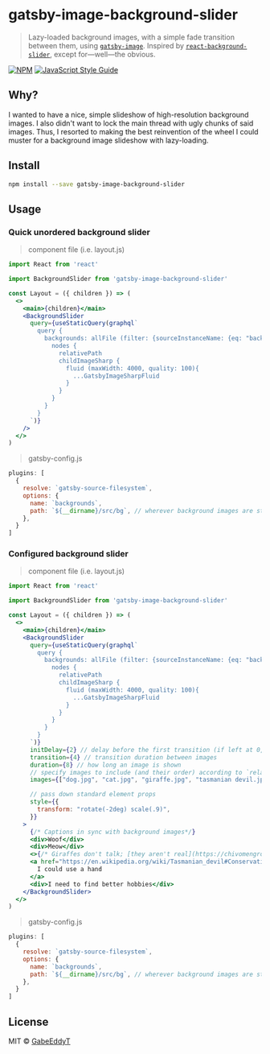 # gatsby-image-background-slider

> Lazy-loaded background images, with a simple fade transition between them, using [`gatsby-image`](https://www.npmjs.com/package/gatsby-image). Inspired by [`react-background-slider`](https://www.npmjs.com/package/react-background-slider), except for—well—the obvious.

[![NPM](https://img.shields.io/npm/v/gatsby-image-background-slider.svg)](https://www.npmjs.com/package/gatsby-image-background-slider) [![JavaScript Style Guide](https://img.shields.io/badge/code_style-standard-brightgreen.svg)](https://standardjs.com)

## Why?

I wanted to have a nice, simple slideshow of high-resolution background images. I also didn't want to lock the main thread with ugly chunks of said images. Thus, I resorted to making the best reinvention of the wheel I could muster for a background image slideshow with lazy-loading.

## Install

```bash
npm install --save gatsby-image-background-slider
```

## Usage

### Quick unordered background slider
> component file (i.e. layout.js)
```jsx
import React from 'react'

import BackgroundSlider from 'gatsby-image-background-slider'

const Layout = ({ children }) => (
  <>
    <main>{children}</main>
    <BackgroundSlider 
      query={useStaticQuery(graphql`
        query {
          backgrounds: allFile (filter: {sourceInstanceName: {eq: "backgrounds"}}){
            nodes {
              relativePath
              childImageSharp {
                fluid (maxWidth: 4000, quality: 100){
                  ...GatsbyImageSharpFluid
                }
              }
            }
          }
        }
      `)}
    />
  </>
)  
```
> gatsby-config.js
```js
plugins: [
  {
    resolve: `gatsby-source-filesystem`,
    options: {
      name: `backgrounds`,
      path: `${__dirname}/src/bg`, // wherever background images are stored
    },
  }
]
```

### Configured background slider
> component file (i.e. layout.js)
```jsx
import React from 'react'

import BackgroundSlider from 'gatsby-image-background-slider'

const Layout = ({ children }) => (
  <>
    <main>{children}</main>
    <BackgroundSlider 
      query={useStaticQuery(graphql`
        query {
          backgrounds: allFile (filter: {sourceInstanceName: {eq: "backgrounds"}}){
            nodes {
              relativePath
              childImageSharp {
                fluid (maxWidth: 4000, quality: 100){
                  ...GatsbyImageSharpFluid
                }
              }
            }
          }
        }
      `)}
      initDelay={2} // delay before the first transition (if left at 0, the first image will be skipped initially)
      transition={4} // transition duration between images
      duration={8} // how long an image is shown
      // specify images to include (and their order) according to `relativePath`
      images={["dog.jpg", "cat.jpg", "giraffe.jpg", "tasmanian devil.jpg", "gabe.jpg"]} 

      // pass down standard element props
      style={{
        transform: "rotate(-2deg) scale(.9)",
      }}           
    > 
      {/* Captions in sync with background images*/}
      <div>Woof</div>
      <div>Meow</div>
      <>{/* Giraffes don't talk; [they aren't real](https://chivomengro.com/2017/10/23/the-truth-comes-out-giraffes-are-a-hoax/) */}</>
      <a href="https://en.wikipedia.org/wiki/Tasmanian_devil#Conservation_status">
        I could use a hand
      </a>
      <div>I need to find better hobbies</div>
    </BackgroundSlider>
  </>
)  
```
> gatsby-config.js
```js
plugins: [
  {
    resolve: `gatsby-source-filesystem`,
    options: {
      name: `backgrounds`,
      path: `${__dirname}/src/bg`, // wherever background images are stored
    },
  }
]
```

## License

MIT © [GabeEddyT](https://github.com/GabeEddyT)
